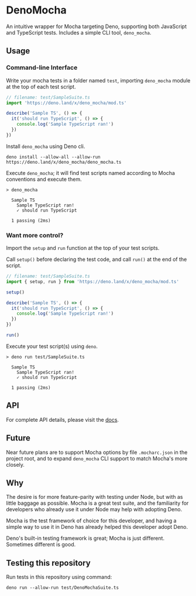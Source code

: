 # DenoMocha

An intuitive wrapper for Mocha targeting Deno, supporting both JavaScript and TypeScript tests. Includes a simple CLI tool, `deno_mocha`.

## Usage

### Command-line Interface

Write your mocha tests in a folder named `test`, importing `deno_mocha` module at the top of each test script.
```TypeScript
// filename: test/SampleSuite.ts
import 'https://deno.land/x/deno_mocha/mod.ts'

describe('Sample TS', () => {
  it('should run TypeScript', () => {
    console.log('Sample TypeScript ran!')
  })
})
```

Install `deno_mocha` using Deno cli.
```shell
deno install --allow-all --allow-run https://deno.land/x/deno_mocha/deno_mocha.ts
```

Execute `deno_mocha`; it will find test scripts named according to Mocha conventions and execute them.
```shell
> deno_mocha

  Sample TS
    Sample TypeScript ran!
    ✓ should run TypeScript

  1 passing (2ms)
```

### Want more control?

Import the `setup` and `run` function at the top of your test scripts.

Call `setup()` before declaring the test code, and call `run()` at the end of the script.
```TypeScript
// filename: test/SampleSuite.ts
import { setup, run } from 'https://deno.land/x/deno_mocha/mod.ts'

setup()

describe('Sample TS', () => {
  it('should run TypeScript', () => {
    console.log('Sample TypeScript ran!')
  })
})

run()
```

Execute your test script(s) using `deno`.
```shell
> deno run test/SampleSuite.ts

  Sample TS
    Sample TypeScript ran!
    ✓ should run TypeScript

  1 passing (2ms)
```

## API

For complete API details, please visit the [docs](https://ahuggins-nhs.github.io/deno_mocha/globals.html).

## Future

Near future plans are to support Mocha options by file `.mocharc.json` in the project root, and to expand `deno_mocha` CLI support to match Mocha's more closely.

## Why

The desire is for more feature-parity with testing under Node, but with as little baggage as possible. Mocha is a great test suite, and the familiarity for developers who already use it under Node may help with adopting Deno.

Mocha is the test framework of choice for this developer, and having a simple way to use it in Deno has already helped this developer adopt Deno.

Deno's built-in testing framework is great; Mocha is just different. Sometimes different is good.

## Testing this repository

Run tests in this repository using command:

```shell
deno run --allow-run test/DenoMochaSuite.ts
```
